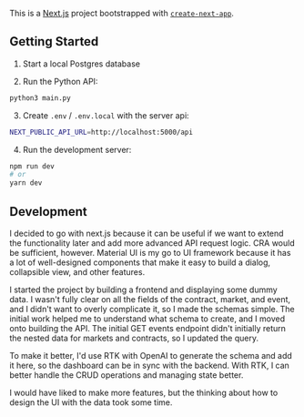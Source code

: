 This is a [Next.js](https://nextjs.org) project bootstrapped with [`create-next-app`](https://nextjs.org/docs/app/api-reference/cli/create-next-app).

## Getting Started

1) Start a local Postgres database

2) Run the Python API:

```bash
python3 main.py
```

3) Create `.env` / `.env.local` with the server api:
```bash
NEXT_PUBLIC_API_URL=http://localhost:5000/api
```

4) Run the development server:

```bash
npm run dev
# or
yarn dev
```

## Development

I decided to go with next.js because it can be useful if we want to extend the functionality later and add more advanced API request logic. CRA would be sufficient, however. Material UI is my go to UI framework because it has a lot of well-designed components that make it easy to build a dialog, collapsible view, and other features.

I started the project by building a frontend and displaying some dummy data. I wasn't fully clear on all the fields of the contract, market, and event, and I didn't want to overly complicate it, so I made the schemas simple. The initial work helped me to understand what schema to create, and I moved onto building the API. The initial GET events endpoint didn't initially return the nested data for markets and contracts, so I updated the query.

To make it better, I'd use RTK with OpenAI to generate the schema and add it here, so the dashboard can be in sync with the backend. With RTK, I can better handle the CRUD operations and managing state better.

I would have liked to make more features, but the thinking about how to design the UI with the data took some time.